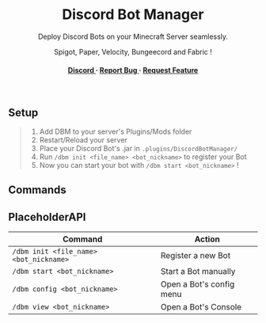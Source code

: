 <div align='center'>

<h1>Discord Bot Manager</h1>
<p>Deploy Discord Bots on your Minecraft Server seamlessly.</p>

<p>Spigot, Paper, Velocity, Bungeecord and Fabric !</p>

<h4> <a href="https://discord.gg/myAxAf7fCP"> Discord </a> <span> · </span> <a href="https://github.com/VitacraftOrg/DiscordBotManager/issues"> Report Bug </a> <span> · </span> <a href="https://github.com/VitacraftOrg/DiscordBotManager/issues"> Request Feature </a> </h4>
<br>
</div>


## Setup
> 1. Add DBM to your server's Plugins/Mods folder
> 2. Restart/Reload your server
> 3. Place your Discord Bot's .jar in `.plugins/DiscordBotManager/`
> 4. Run `/dbm init <file_name> <bot_nickname>` to register your Bot
> 5. Now you can start your bot with `/dbm start <bot_nickname>` !


## Commands
## PlaceholderAPI
| Command                                | Action                                      |
|----------------------------------------|---------------------------------------------|
| `/dbm init <file_name> <bot_nickname>` | Register a new Bot                          |
| `/dbm start <bot_nickname>`            | Start a Bot manually                        |
| `/dbm config <bot_nickname>`           | Open a Bot's config menu                    |
| `/dbm view <bot_nickname>`             | Open a Bot's Console                        |
